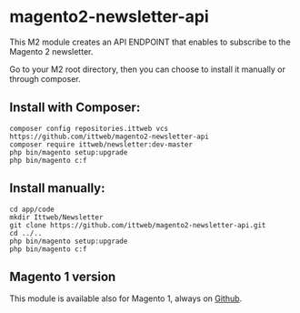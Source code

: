 # magento2-newsletter-api
This M2 module creates an API ENDPOINT that enables to subscribe to the Magento 2 newsletter.

Go to your M2 root directory, then you can choose to install it manually or through composer.

## Install with Composer:
```
composer config repositories.ittweb vcs https://github.com/ittweb/magento2-newsletter-api
composer require ittweb/newsletter:dev-master
php bin/magento setup:upgrade
php bin/magento c:f
```

## Install manually:
```
cd app/code
mkdir Ittweb/Newsletter
git clone https://github.com/ittweb/magento2-newsletter-api.git
cd ../..
php bin/magento setup:upgrade
php bin/magento c:f
```

## Magento 1 version
This module is available also for Magento 1, always on [Github](https://github.com/ittweb/vsfapi-magento1-newsletter).
